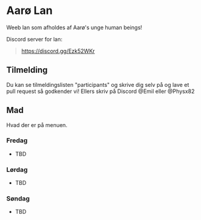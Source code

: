# Aarø Lan 

Weeb lan som afholdes af Aarø's unge human beings!

Discord server for lan:
> https://discord.gg/Ezk52WKr

## Tilmelding
Du kan se tilmeldingslisten "participants" og skrive dig selv på og lave et pull request så godkender vi!
Ellers skriv på Discord @Emil eller @Physx82

## Mad

Hvad der er på menuen.

### Fredag
- TBD

### Lørdag
- TBD

### Søndag
- TBD

